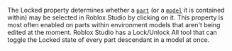 The Locked property determines whether a [`part`](https://create.roblox.com/docs/reference/engine/classes/BasePart) (or a
[`model`](https://create.roblox.com/docs/reference/engine/classes/Model) it is contained within) may be selected in Roblox
Studio by clicking on it. This property is most often enabled on parts
within environment models that aren't being edited at the moment. Roblox
Studio has a Lock/Unlock All tool that can toggle the Locked state of
every part descendant in a model at once.